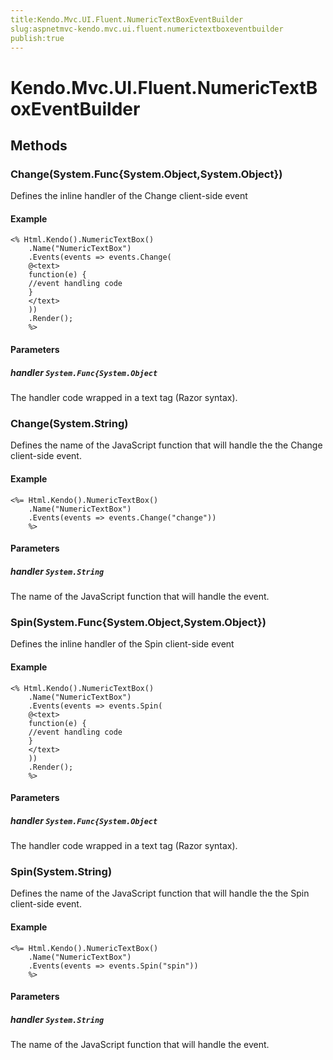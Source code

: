 ```yaml
---
title:Kendo.Mvc.UI.Fluent.NumericTextBoxEventBuilder
slug:aspnetmvc-kendo.mvc.ui.fluent.numerictextboxeventbuilder
publish:true
---
```


# Kendo.Mvc.UI.Fluent.NumericTextBoxEventBuilder

## Methods

### Change(System.Func{System.Object,System.Object})
Defines the inline handler of the Change client-side event

#### Example
    <% Html.Kendo().NumericTextBox()
        .Name("NumericTextBox")
        .Events(events => events.Change(
        @<text>
        function(e) {
        //event handling code
        }
        </text>
        ))
        .Render();
        %>

#### Parameters

##### handler `System.Func{System.Object`
The handler code wrapped in a text tag (Razor syntax).

### Change(System.String)
Defines the name of the JavaScript function that will handle the the Change client-side event.

#### Example
    <%= Html.Kendo().NumericTextBox()
        .Name("NumericTextBox")
        .Events(events => events.Change("change"))
        %>

#### Parameters

##### handler `System.String`
The name of the JavaScript function that will handle the event.

### Spin(System.Func{System.Object,System.Object})
Defines the inline handler of the Spin client-side event

#### Example
    <% Html.Kendo().NumericTextBox()
        .Name("NumericTextBox")
        .Events(events => events.Spin(
        @<text>
        function(e) {
        //event handling code
        }
        </text>
        ))
        .Render();
        %>

#### Parameters

##### handler `System.Func{System.Object`
The handler code wrapped in a text tag (Razor syntax).

### Spin(System.String)
Defines the name of the JavaScript function that will handle the the Spin client-side event.

#### Example
    <%= Html.Kendo().NumericTextBox()
        .Name("NumericTextBox")
        .Events(events => events.Spin("spin"))
        %>

#### Parameters

##### handler `System.String`
The name of the JavaScript function that will handle the event.
